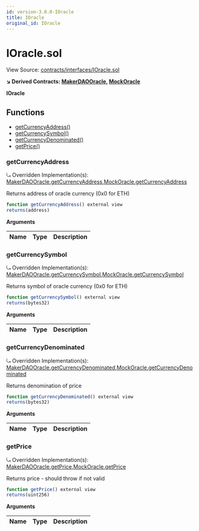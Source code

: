 ```yaml
---
id: version-3.0.0-IOracle
title: IOracle
original_id: IOracle
---
```


# IOracle.sol

View Source: [contracts/interfaces/IOracle.sol](../../contracts/interfaces/IOracle.sol)

**↘ Derived Contracts: [MakerDAOOracle](MakerDAOOracle.md), [MockOracle](MockOracle.md)**

**IOracle**

## Functions

- [getCurrencyAddress()](#getcurrencyaddress)
- [getCurrencySymbol()](#getcurrencysymbol)
- [getCurrencyDenominated()](#getcurrencydenominated)
- [getPrice()](#getprice)

### getCurrencyAddress

⤿ Overridden Implementation(s): [MakerDAOOracle.getCurrencyAddress](MakerDAOOracle.md#getcurrencyaddress),[MockOracle.getCurrencyAddress](MockOracle.md#getcurrencyaddress)

Returns address of oracle currency (0x0 for ETH)

```js
function getCurrencyAddress() external view
returns(address)
```

**Arguments**

| Name        | Type           | Description  |
| ------------- |------------- | -----|

### getCurrencySymbol

⤿ Overridden Implementation(s): [MakerDAOOracle.getCurrencySymbol](MakerDAOOracle.md#getcurrencysymbol),[MockOracle.getCurrencySymbol](MockOracle.md#getcurrencysymbol)

Returns symbol of oracle currency (0x0 for ETH)

```js
function getCurrencySymbol() external view
returns(bytes32)
```

**Arguments**

| Name        | Type           | Description  |
| ------------- |------------- | -----|

### getCurrencyDenominated

⤿ Overridden Implementation(s): [MakerDAOOracle.getCurrencyDenominated](MakerDAOOracle.md#getcurrencydenominated),[MockOracle.getCurrencyDenominated](MockOracle.md#getcurrencydenominated)

Returns denomination of price

```js
function getCurrencyDenominated() external view
returns(bytes32)
```

**Arguments**

| Name        | Type           | Description  |
| ------------- |------------- | -----|

### getPrice

⤿ Overridden Implementation(s): [MakerDAOOracle.getPrice](MakerDAOOracle.md#getprice),[MockOracle.getPrice](MockOracle.md#getprice)

Returns price - should throw if not valid

```js
function getPrice() external view
returns(uint256)
```

**Arguments**

| Name        | Type           | Description  |
| ------------- |------------- | -----|

